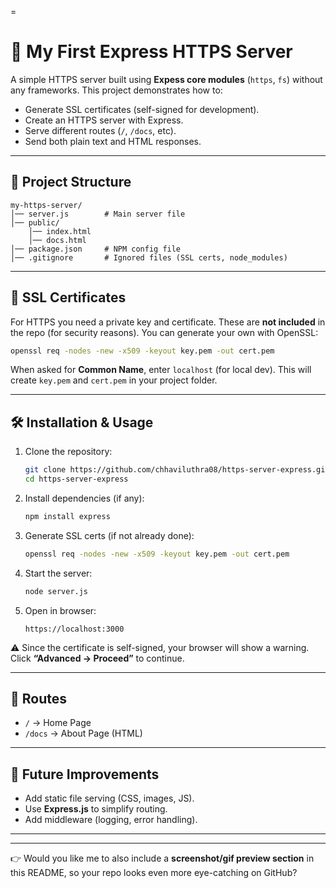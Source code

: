 =
# 🚀 My First Express HTTPS Server

A simple HTTPS server built using **Expess core modules** (`https`, `fs`) without any frameworks.
This project demonstrates how to:

* Generate SSL certificates (self-signed for development).
* Create an HTTPS server with Express.
* Serve different routes (`/`, `/docs`, etc).
* Send both plain text and HTML responses.

---

## 📂 Project Structure

```
my-https-server/
│── server.js        # Main server file
│── public/
    │── index.html
    │── docs.html
│── package.json     # NPM config file
│── .gitignore       # Ignored files (SSL certs, node_modules)
```

---

## 🔑 SSL Certificates

For HTTPS you need a private key and certificate.
These are **not included** in the repo (for security reasons).
You can generate your own with OpenSSL:

```bash
openssl req -nodes -new -x509 -keyout key.pem -out cert.pem
```

When asked for **Common Name**, enter `localhost` (for local dev).
This will create `key.pem` and `cert.pem` in your project folder.

---

## 🛠 Installation & Usage

1. Clone the repository:

   ```bash
   git clone https://github.com/chhaviluthra08/https-server-express.git
   cd https-server-express
   ```

2. Install dependencies (if any):

   ```bash
   npm install express
   ```

3. Generate SSL certs (if not already done):

   ```bash
   openssl req -nodes -new -x509 -keyout key.pem -out cert.pem
   ```

4. Start the server:

   ```bash
   node server.js
   ```

5. Open in browser:

   ```
   https://localhost:3000
   ```

⚠️ Since the certificate is self-signed, your browser will show a warning.
Click **“Advanced → Proceed”** to continue.

---

## 📖 Routes

* `/` → Home Page
* `/docs` → About Page (HTML)

---

## 🌟 Future Improvements

* Add static file serving (CSS, images, JS).
* Use **Express.js** to simplify routing.
* Add middleware (logging, error handling).

---


---

👉 Would you like me to also include a **screenshot/gif preview section** in this README, so your repo looks even more eye-catching on GitHub?



